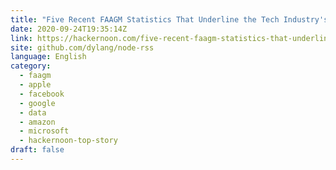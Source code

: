 ```yaml
---
title: "Five Recent FAAGM Statistics That Underline the Tech Industry's Longer Term Trends"
date: 2020-09-24T19:35:14Z
link: https://hackernoon.com/five-recent-faagm-statistics-that-underline-the-tech-industrys-longer-term-trends-mvg3ewm?source=rss&utm_medium=RSS&utm_source=news.12bit.vn
site: github.com/dylang/node-rss
language: English
category:
  - faagm
  - apple
  - facebook
  - google
  - data
  - amazon
  - microsoft
  - hackernoon-top-story
draft: false
---
```

